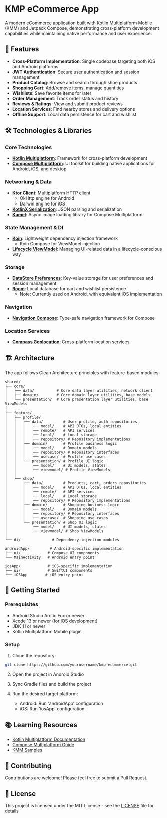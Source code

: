 # KMP eCommerce App

A modern eCommerce application built with Kotlin Multiplatform Mobile (KMM) and Jetpack Compose, demonstrating cross-platform development capabilities while maintaining native performance and user experience.

## 📱 Features

- **Cross-Platform Implementation**: Single codebase targeting both iOS and Android platforms
- **JWT Authentication**: Secure user authentication and session management
- **Product Catalog**: Browse and search through shoe products
- **Shopping Cart**: Add/remove items, manage quantities
- **Wishlists**: Save favorite items for later
- **Order Management**: Track order status and history
- **Reviews & Ratings**: View and submit product reviews
- **Location Services**: Find nearby stores and delivery options
- **Offline Support**: Local data persistence for cart and wishlist

## 🛠 Technologies & Libraries

### Core Technologies

- **[Kotlin Multiplatform](https://kotlinlang.org/docs/multiplatform.html)**: Framework for cross-platform development
- **[Compose Multiplatform](https://www.jetbrains.com/lp/compose-multiplatform/)**: UI toolkit for building native applications for Android, iOS, and desktop

### Networking & Data

- **[Ktor Client](https://ktor.io/docs/getting-started-ktor-client.html)**: Multiplatform HTTP client
  - OkHttp engine for Android
  - Darwin engine for iOS
- **[KotlinX Serialization](https://github.com/Kotlin/kotlinx.serialization)**: JSON parsing and serialization
- **[Kamel](https://github.com/Kamel-Media/Kamel)**: Async image loading library for Compose Multiplatform

### State Management & DI

- **[Koin](https://insert-koin.io/)**: Lightweight dependency injection framework
  - Koin Compose for ViewModel injection
- **[Lifecycle ViewModel](https://developer.android.com/jetpack/compose/libraries#viewmodel)**: Managing UI-related data in a lifecycle-conscious way

### Storage

- **[DataStore Preferences](https://developer.android.com/topic/libraries/architecture/datastore)**: Key-value storage for user preferences and session management
- **[Room](https://developer.android.com/training/data-storage/room)**: Local database for cart and wishlist persistence
  - Note: Currently used on Android, with equivalent iOS implementation

### Navigation

- **[Navigation Compose](https://developer.android.com/jetpack/compose/navigation)**: Type-safe navigation framework for Compose

### Location Services

- **[Compass Geolocation](https://github.com/Kotlin/kotlinx-io)**: Cross-platform location services

## 🏗 Architecture

The app follows Clean Architecture principles with feature-based modules:

```
shared/
├── core/
│   ├── data/          # Core data layer utilities, network client
│   ├── domain/        # Core domain layer utilities, base models
│   └── presentation/  # Core presentation layer utilities, base ViewModels
│
├── feature/
│   ├── profile/
│   │   ├── data/         # User profile, auth repositories
│   │   │   ├── model/    # API DTOs, local entities
│   │   │   ├── remote/   # API services
│   │   │   ├── local/    # Local storage
│   │   │   └── repository/ # Repository implementations
│   │   ├── domain/       # Profile business logic
│   │   │   ├── model/    # Domain models
│   │   │   ├── repository/ # Repository interfaces
│   │   │   └── usecase/  # Profile use cases
│   │   └── presentation/ # Profile UI logic
│   │       ├── model/    # UI models, states
│   │       └── viewmodel/ # Profile ViewModels
│   │
│   └── shop/
│       ├── data/         # Products, cart, orders repositories
│       │   ├── model/    # API DTOs, local entities
│       │   ├── remote/   # API services
│       │   ├── local/    # Local storage
│       │   └── repository/ # Repository implementations
│       ├── domain/       # Shopping business logic
│       │   ├── model/    # Domain models
│       │   ├── repository/ # Repository interfaces
│       │   └── usecase/  # Shopping use cases
│       └── presentation/ # Shop UI logic
│           ├── model/    # UI models, states
│           └── viewmodel/ # Shop ViewModels
│
└── di/              # Dependency injection modules

androidApp/         # Android-specific implementation
├── ui/            # Compose UI components
└── MainActivity   # Android entry point

iosApp/            # iOS-specific implementation
├── ui/            # SwiftUI components
└── iOSApp        # iOS entry point
```

## 🚀 Getting Started

### Prerequisites

- Android Studio Arctic Fox or newer
- Xcode 13 or newer (for iOS development)
- JDK 11 or newer
- Kotlin Multiplatform Mobile plugin

### Setup

1. Clone the repository:
```bash
git clone https://github.com/yourusername/kmp-ecommerce.git
```

2. Open the project in Android Studio

3. Sync Gradle files and build the project

4. Run the desired target platform:
   - Android: Run 'androidApp' configuration
   - iOS: Run 'iosApp' configuration

## 📚 Learning Resources

- [Kotlin Multiplatform Documentation](https://kotlinlang.org/docs/multiplatform.html)
- [Compose Multiplatform Guide](https://www.jetbrains.com/lp/compose-multiplatform/)
- [KMM Samples](https://kotlinlang.org/docs/multiplatform-mobile-samples.html)

## 🤝 Contributing

Contributions are welcome! Please feel free to submit a Pull Request.

## 📄 License

This project is licensed under the MIT License - see the [LICENSE](LICENSE) file for details
